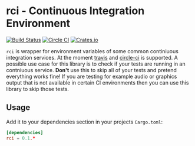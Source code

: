 # rci - Continuous Integration Environment

[![Build Status](https://travis-ci.org/klingtnet/rci.svg?branch=master)](https://travis-ci.org/klingtnet/rci) [![Circle CI](https://circleci.com/gh/klingtnet/rci.svg?style=svg)](https://circleci.com/gh/klingtnet/rci) [![Crates.io](https://img.shields.io/crates/v/rustc-serialize.svg)](https://crates.io/crates/rci)

`rci` is wrapper for environment variables of some common continiuous integration services.
At the moment [travis](https://travis-ci.org/) and [circle-ci](https://circleci.com/) is supported.
A possible use case for this library is to check if your tests are running in an contniuous
service.
**Don't** use this to skip all of your tests and pretend everything works fine!
If you are testing for example audio or graphics output
that is not available in certain CI environments
then you can use this library to skip those tests.

## Usage

Add it to your dependencies section in your projects `Cargo.toml`:

```toml
[dependencies]
rci = 0.1.*
```
